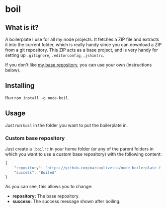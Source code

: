 # boil

## What is it?

A boilerplate I use for all my node projects. It fetches a ZIP file and extracts it into the current folder, which is really handy since you can download a ZIP from a git repository. This ZIP acts as a base project, and is very handy for setting up `.gitignore`, `.editorconfig`, `.jshintrc`.

If you don't like [my base repository](https://github.com/marcooliveira/node-boilerplate-files), you can use your own (instructions below).

## Installing

Run `npm install -g node-boil`.

## Usage

Just run `boil` in the folder you want to put the boilerplate in.


### Custom base repository

Just create a `.boilrc` in your home folder (or any of the parent folders in which you want to use a custom base repository) with the following content:

```js
{
    "repository": "https://github.com/marcooliveira/node-boilerplate-files/archive/master.zip",
    "success": "Boiled"
}
```

As you can see, this allows you to change:

- **repository:** The base repository.
- **success:** The success message shown after boiling.
